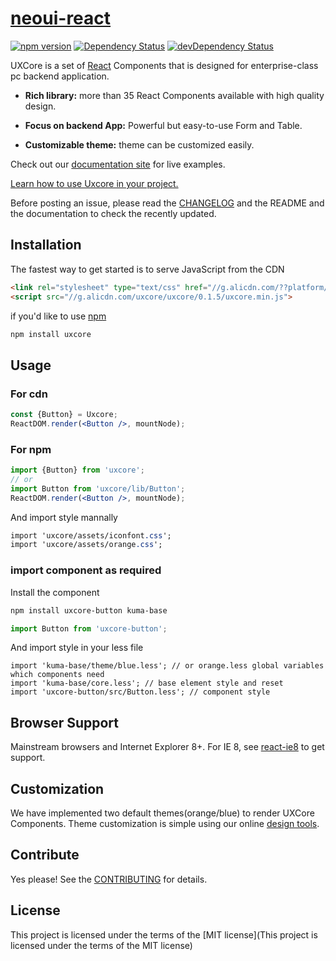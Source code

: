 # [neoui-react](http://uxco.re/)

[![npm version](https://img.shields.io/npm/v/uxcore.svg?style=flat-square)](https://www.npmjs.com/package/uxcore) [![Dependency Status](https://img.shields.io/david/uxcore/uxcore.svg?label=deps&style=flat-square)](https://david-dm.org/uxcore/uxcore) [![devDependency Status](https://img.shields.io/david/dev/uxcore/uxcore.svg?label=devDeps&style=flat-square)](https://david-dm.org/uxcore/uxcore#info=devDependencies)

UXCore is a set of [React](http://facebook.github.io/react/) Components that is designed for enterprise-class pc backend application.

* **Rich library:** more than 35 React Components available with high quality design.

* **Focus on backend App:** Powerful but easy-to-use Form and Table.

* **Customizable theme:** theme can be customized easily.


Check out our [documentation site](http://uxco.re/) for live examples. 

[Learn how to use Uxcore in your project.](http://uxco.re/start/base/)

Before posting an issue, please read the [CHANGELOG](https://github.com/uxcore/uxcore/releases) and the README and the documentation to check the recently updated.


## Installation

The fastest way to get started is to serve JavaScript from the CDN

```html
<link rel="stylesheet" type="text/css" href="//g.alicdn.com/??platform/common/s/1.1/global/global.css,uxcore/uxcore-kuma/2.0.7/orange.min.css">
<script src="//g.alicdn.com/uxcore/uxcore/0.1.5/uxcore.min.js">
```

if you'd like to use [npm](npmjs.com)

```sh
npm install uxcore
```

## Usage

### For cdn

```jsx
const {Button} = Uxcore;
ReactDOM.render(<Button />, mountNode);
```

### For npm
```jsx
import {Button} from 'uxcore';
// or
import Button from 'uxcore/lib/Button';
ReactDOM.render(<Button />, mountNode);
```

And import style mannally

```css
import 'uxcore/assets/iconfont.css';
import 'uxcore/assets/orange.css';
```

### import component as required

Install the component

```sh
npm install uxcore-button kuma-base
```

```jsx
import Button from 'uxcore-button';
```

And import style in your less file

```less
import 'kuma-base/theme/blue.less'; // or orange.less global variables which components need
import 'kuma-base/core.less'; // base element style and reset
import 'uxcore-button/src/Button.less'; // component style
```


## Browser Support

Mainstream browsers and Internet Explorer 8+. For IE 8, see [react-ie8](https://github.com/xcatliu/react-ie8) to get support.  

## Customization

We have implemented two default themes(orange/blue) to render UXCore Components. Theme customization is simple using our online [design tools](http://uxco.re/theme/builder).

## Contribute

Yes please! See the [CONTRIBUTING](https://github.com/uxcore/uxcore/blob/master/CONTRIBUTING.md) for details.

## License

This project is licensed under the terms of the [MIT license](This project is licensed under the terms of the MIT license)






